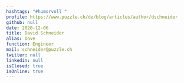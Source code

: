 ```yaml
---
hashtags: "#humorvoll "
profile: https://www.puzzle.ch/de/blog/articles/author/dschneider
github: null
date: 2020-12-06
title: David Schneider
alias: Dave
function: Engineer
mail: schneider@puzzle.ch
twitter: null
linkedin: null
isClosed: true
isOnline: true
---
```

